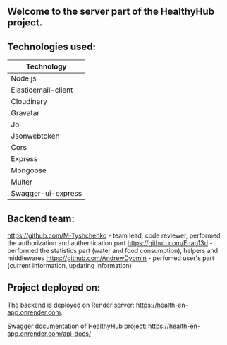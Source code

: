 ## Welcome to the server part of the HealthyHub project.

## Technologies used:

| Technology            |
| --------------------- |
| Node.js               |
| Elasticemail-client   |
| Cloudinary            |
| Gravatar              |
| Joi                   |
| Jsonwebtoken          |
| Cors                  |
| Express               |
| Mongoose              |
| Multer                |
| Swagger-ui-express    |


## Backend team:

https://github.com/M-Tyshchenko - team lead, code reviewer, performed the authorization and authentication part
https://github.com/Enab13d - performed the statistics part (water and food consumption), helpers and middlewares
https://github.com/AndrewDyomin - perfomed user's part (current information, updating information)

## Project deployed on:

The backend is deployed on Render server: https://health-en-app.onrender.com.

Swagger documentation of HealthyHub project: https://health-en-app.onrender.com/api-docs/
